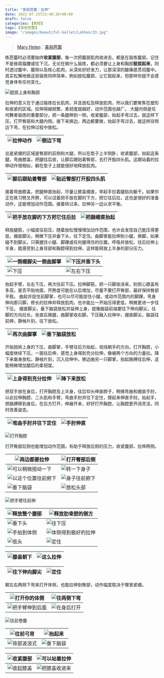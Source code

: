 ```yaml
---
title: "美丽芭蕾：拉伸"
date: 2022-07-23T23:40:26+08:00
draft: false
categories: [教程]
tags: [美丽芭蕾]
image: "/images/beautiful-ballet/LaShen/33.jpg"
---
```


>[Mary Helen](https://space.bilibili.com/1718958133)：[美丽芭蕾](https://www.bilibili.com/video/BV1tW411P7ew)

<!--more-->

练芭蕾时必须要始终**收紧腹部**，每一次把腹部肌肉收进去，都是在锻炼腹部。记住不是耸肩猫腰或往下沉，无论在做什么锻炼，都必须要让上身和胸部**挺拔起来**，同时透过腹中、腹侧以及核心肌肉，从深处好好发力，让那深深的酸痛感贯彻腹中。其实松懈地做这些锻炼同样简单，例如放松腹部，让它鼓起来，但那样你就不会感觉身体有任何变化。

![挺拔上身和胸部](/images/beautiful-ballet/LaShen/60.png)

拉伸的意义在于通过锻炼拉长肌肉，并且放松及释放肌肉，所以我们要聚焦在塑形和收紧的区域。拉伸得越频繁，柔韧度就越好，动作范围也越广。
大腿内侧是任何舞者锻炼的重要部分，把一条腿伸到一侧，收紧腹部，抬起手弯过去，就这样下压，打开臀部和大腿内侧。接下来换边，两边都要做，抬起手弯过去，就这样往侧边下弯，在拉伸过程中放松。

| ![拉伸动作](/images/beautiful-ballet/LaShen/39.jpg) | ![侧边下弯](/images/beautiful-ballet/LaShen/40.jpg) |
| ----------------------------------------------------------------------------- | ----------------------------------------------------------------------------- |

总是紧绷的区域是臀部的前侧和大腿，所以在垫子上半侧卧，收紧腹部，抬起这条腿，弯曲膝盖，把腿往后收，让脚后跟贴着臀部，去打开股四头肌。这跟站着的拉伸动作很相似，躺在垫子上就能很好地释放肌肉。

| ![脚后跟贴着臀部](/images/beautiful-ballet/LaShen/54.jpg) | ![贴近臀部打开股四头肌](/images/beautiful-ballet/LaShen/55.jpg) |
| -------------------------------------------------------------------------------- | ----------------------------------------------------------------------------------- |

接着弯曲膝盖，把腿伸直抬起，尽量让膝盖绷直，举起手拉着腿贴向躯干。如果你正在练习劈叉开胯，可以试着把手放在脚的下方，把它往后拉，这也是很好的准备动作，这能增加动作范围。接着转过来，拉伸另一边以求平衡。

| ![把手放在脚的下方把它住后拉](/images/beautiful-ballet/LaShen/56.jpg)<br> | ![把腿绷直抬起](/images/beautiful-ballet/LaShen/57.jpg) |
| ------------------------------------------------------------------------------------------ | ------------------------------------------------------------------------------- |

释放腿筋，小幅度往前压，随着放松慢慢增加动作范围，也许会发现自己能压得更低，绷直脚尖，稍微下压并垂下头，往下定住。曲脚掌能拉伸到小腿，换脚，如果碰不到脚尖，只需握住小腿、脚踝或任何握得住的位置。呼吸并放松，往后拉伸上半身，能感受到上身背部和胸腔得到拉伸，这样能释放上半身的部分压力。

| ![一侧绷脚尖一侧曲脚掌](/images/beautiful-ballet/LaShen/03.jpg) | ![下压并垂下头](/images/beautiful-ballet/LaShen/04.jpg) |
| ----------------------------------------------------------------------------------- | ------------------------------------------------------------------------------- |
| ![下压](/images/beautiful-ballet/LaShen/10.jpg)         | ![左右下压](/images/beautiful-ballet/LaShen/11.jpg)   |

抬起手臂，左右下压，再次往前下压。拉伸脚筋，把一只脚收进来，别担心膝盖有多高，是否平贴地面，开胯度可能在以后增加，尽量不要打开臀部，最好保持臀部平稳。
曲起并捉住前脚掌，也可以尽可能捉住小腿，或动作范围内的脚踝，弯身伸向那只脚，修长的拉伸并释放肌肉，也许能比一开始压得更低，稍微更进一步往下压。
绷直脚尖，垂下脑袋放松并延伸上身，就像脑袋前端要往下伸向脚尖，往脚的方向拉长。坐直后换腿，曲脚掌收右脚，下压融入拉伸中，绷直脚尖，脑袋往前伸，静候片刻，往下放松。

| ![再次曲脚掌](/images/beautiful-ballet/LaShen/17.jpg) | ![垂下脑袋放松](/images/beautiful-ballet/LaShen/19.jpg)   |
| ------------------------------------------------------------------------------ | --------------------------------------------------------------------------------- |

开始扭转上身的下压，曲脚掌，手臂往后方抬起，视线朝手的方向，打开胸腔，小幅度继续下压，一面往后伸，感觉上身得到充分拉伸，像被两个方向的力量拉。降下来垂身放松，静候片刻，沉入拉伸中。换边曲另一只脚掌，抬起胳膊往后伸，这能稍微增加腿后的柔韧度。

| ![上身得到充分拉伸](/images/beautiful-ballet/LaShen/05.jpg) | ![降下来放松](/images/beautiful-ballet/LaShen/07.jpg)  |
| --------------------------------------------------------------------------------- | ------------------------------------------------------------------------------- |

把双手放在身后，打开胸腔及上半身，往后仰头伸直脖子，稍微弯曲和绷直手肘，以此拉伸胸腔、二头肌和手臂，弯曲手肘并往下定住，撑起来伸直手肘。抬起手，把胳膊移到身后，在后方打开，伸展开来，好好打开胸腔，让胸腔更开阔灵活，同时改善姿态。

| ![弯曲手肘并往下定住](/images/beautiful-ballet/LaShen/12.jpg) | ![手肘伸直](/images/beautiful-ballet/LaShen/13.jpg) |
| ---------------------------------------------------------------------------------- | ----------------------------------------------------------------------------- |

![打开胸腔](/images/beautiful-ballet/LaShen/14.jpg)

打开臀部后侧也能增加动作范围，有助于释放后侧的压力，收紧腹部，拉伸两侧。

| ![两边都要拉伸](/images/beautiful-ballet/LaShen/20.jpg)    | ![打开臀部后侧](/images/beautiful-ballet/LaShen/21.jpg) |
| ---------------------------------------------------------------------------------- | ------------------------------------------------------------------------------- |
| ![可以稍微扭动一下](/images/beautiful-ballet/LaShen/22.jpg)  | ![转一下身子](/images/beautiful-ballet/LaShen/23.jpg)  |
| ![以这个位置往前俯下](/images/beautiful-ballet/LaShen/24.jpg) | ![身子往前俯下](/images/beautiful-ballet/LaShen/25.jpg) |
| ![垂下脑袋](/images/beautiful-ballet/LaShen/26.jpg)      | ![放松头部](/images/beautiful-ballet/LaShen/27.jpg)   |

![把手臂往前伸](/images/beautiful-ballet/LaShen/28.jpg)

![释放整个腰部](/images/beautiful-ballet/LaShen/29.jpg) | ![释放肋骨腔的侧方](/images/beautiful-ballet/LaShen/30.jpg)
-|-
![垂下头](/images/beautiful-ballet/LaShen/31.jpg) | ![往下压](/images/beautiful-ballet/LaShen/32.jpg)
![手抬到体侧](/images/beautiful-ballet/LaShen/33.jpg) | ![体侧得到极好的拉伸](/images/beautiful-ballet/LaShen/34.jpg)
![低头](/images/beautiful-ballet/LaShen/35.jpg) | ![定住](/images/beautiful-ballet/LaShen/36.jpg)

| ![膝盖朝下](/images/beautiful-ballet/LaShen/37.jpg) | ![这么拉伸](/images/beautiful-ballet/LaShen/38.jpg) |
| ----------------------------------------------------------------------------- | ----------------------------------------------------------------------------- |

| ![往下伸向脚尖](/images/beautiful-ballet/LaShen/41.jpg) | ![定住](/images/beautiful-ballet/LaShen/42.jpg) |
| ------------------------------------------------------------------------------- | --------------------------------------------------------------------------- |

朝左右两侧下弯来打开体侧，也能拉伸到臀部，动作幅度取决于哪里紧绷。

| ![打开你的体侧](/images/beautiful-ballet/LaShen/43.jpg)  | ![往两侧下弯](/images/beautiful-ballet/LaShen/44.jpg) |
| -------------------------------------------------------------------------------- | ------------------------------------------------------------------------------ |
| ![把手臂伸到后面](/images/beautiful-ballet/LaShen/45.jpg) | ![在身后打开](/images/beautiful-ballet/LaShen/46.jpg) |

![往前卷腹](/images/beautiful-ballet/LaShen/47.jpg)

| ![往前弓背](/images/beautiful-ballet/LaShen/48.jpg) | ![抬起来](/images/beautiful-ballet/LaShen/49.jpg) |
| ----------------------------------------------------------------------------- | ---------------------------------------------------------------------------- |
|![背部波浪式](/images/beautiful-ballet/LaShen/50.jpg) | ![垂下脑袋](/images/beautiful-ballet/LaShen/51.jpg)

| ![收紧腹部](/images/beautiful-ballet/LaShen/52.jpg)          | ![可以站着拉伸](/images/beautiful-ballet/LaShen/53.jpg)     |
| -------------------------------------------------------------------------------------- | ----------------------------------------------------------------------------------- |
| ![收起膝盖](/images/beautiful-ballet/LaShen/58.jpg)          | ![把膝盖收进来](/images/beautiful-ballet/LaShen/59.jpg)     |
